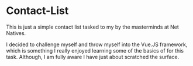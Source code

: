 # Contact-List

This is just a simple contact list tasked to my by the masterminds at Net Natives.

I decided to challenge myself and throw myself into the Vue.JS framework, which is something I really enjoyed learning some of the basics of for this task. Although, I am fully aware I have just about scratched the surface.

